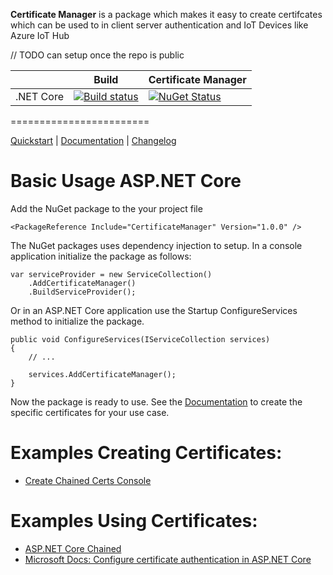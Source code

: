 **Certificate Manager** is a package which makes it easy to create certifcates which can be used to in client server authentication and IoT Devices like Azure IoT Hub

// TODO can setup once the repo is public 

|                           | Build                                                                                                                                                       | Certificate Manager                                                                                                                                |
| ------------------------- | ------------------------------------------------------------------------------------------------------------------------------------------------------------ | ----------------------------------------------------------------------------------------------------------------------------------------------------------- |
| .NET Core                 | [![Build status](https://ci.appveyor.com/api/projects/status/gyychgc7l5g4g5lb?svg=true)](https://ci.appveyor.com/project/damienbod/aspnet5localization)      | [![NuGet Status](http://img.shields.io/nuget/v/Localization.SqlLocalizer.svg?style=flat-square)](https://www.nuget.org/packages/Localization.SqlLocalizer/) |


========================

[Quickstart](https://github.com/damienbod/AspNetCoreCertificates/tree/master/src/CreateChainedCertsConsoleDemo) | [Documentation](https://github.com/damienbod/AspNetCoreCertificates/blob/master/Documentation.md) | [Changelog](https://github.com/damienbod/AspNetCoreCertificates/blob/master/CHANGELOG.md)

# Basic Usage ASP.NET Core

Add the NuGet package to the your project file

```
<PackageReference Include="CertificateManager" Version="1.0.0" />
```

The NuGet packages uses dependency injection to setup. In a console application initialize the package as follows:
```
var serviceProvider = new ServiceCollection()
    .AddCertificateManager()
    .BuildServiceProvider();

```

Or in an ASP.NET Core application use the Startup ConfigureServices method to initialize the package.

```
public void ConfigureServices(IServiceCollection services)
{
    // ...

    services.AddCertificateManager();
}
```

Now the package is ready to use. See the [Documentation](https://github.com/damienbod/AspNetCoreCertificates/blob/master/Documentation.md)  to create the specific certificates for your use case.



# Examples Creating Certificates:

<ul>
    <li><a href="https://github.com/damienbod/AspNetCoreCertificates/tree/master/src/CreateChainedCertsConsoleDemo">Create Chained Certs Console</a></li></ul>

# Examples Using Certificates:

<ul>
    <li><a href="https://github.com/damienbod/AspNetCoreCertificates/tree/master/examplesUsingCertificateAuthentication/AspNetCoreChained">ASP.NET Core Chained</a></li>
    <li><a href="https://docs.microsoft.com/en-us/aspnet/core/security/authentication/certauth">Microsoft Docs: Configure certificate authentication in ASP.NET Core</a></li>
</ul>

